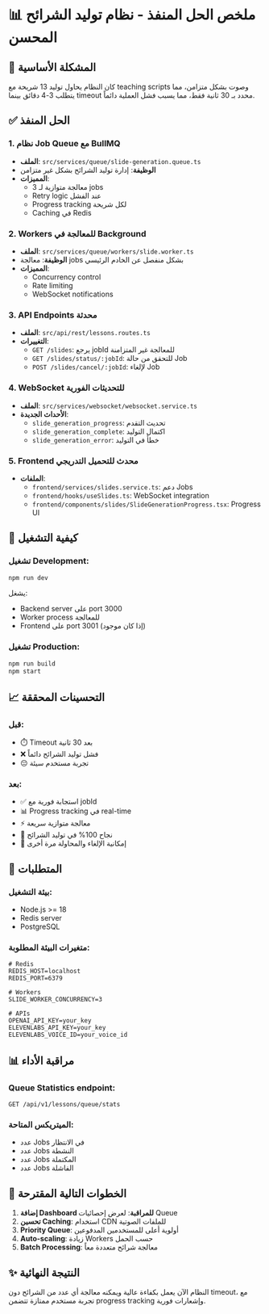 # 📊 ملخص الحل المنفذ - نظام توليد الشرائح المحسن

## 🎯 المشكلة الأساسية
كان النظام يحاول توليد 13 شريحة مع teaching scripts وصوت بشكل متزامن، مما يتطلب 3-4 دقائق بينما timeout محدد بـ 30 ثانية فقط، مما يسبب فشل العملية دائماً.

## ✅ الحل المنفذ

### 1. **نظام Job Queue مع BullMQ**
- **الملف**: `src/services/queue/slide-generation.queue.ts`
- **الوظيفة**: إدارة توليد الشرائح بشكل غير متزامن
- **المميزات**:
  - معالجة متوازية لـ 3 jobs
  - Retry logic عند الفشل
  - Progress tracking لكل شريحة
  - Caching في Redis

### 2. **Workers للمعالجة في Background**
- **الملف**: `src/services/queue/workers/slide.worker.ts`
- **الوظيفة**: معالجة jobs بشكل منفصل عن الخادم الرئيسي
- **المميزات**:
  - Concurrency control
  - Rate limiting
  - WebSocket notifications

### 3. **API Endpoints محدثة**
- **الملف**: `src/api/rest/lessons.routes.ts`
- **التغييرات**:
  - `GET /slides`: يرجع jobId للمعالجة غير المتزامنة
  - `GET /slides/status/:jobId`: للتحقق من حالة Job
  - `POST /slides/cancel/:jobId`: لإلغاء Job

### 4. **WebSocket للتحديثات الفورية**
- **الملف**: `src/services/websocket/websocket.service.ts`
- **الأحداث الجديدة**:
  - `slide_generation_progress`: تحديث التقدم
  - `slide_generation_complete`: اكتمال التوليد
  - `slide_generation_error`: خطأ في التوليد

### 5. **Frontend محدث للتحميل التدريجي**
- **الملفات**:
  - `frontend/services/slides.service.ts`: دعم Jobs
  - `frontend/hooks/useSlides.ts`: WebSocket integration
  - `frontend/components/slides/SlideGenerationProgress.tsx`: Progress UI

## 🚀 كيفية التشغيل

### تشغيل Development:
```bash
npm run dev
```
يشغل:
- Backend server على port 3000
- Worker process للمعالجة
- Frontend على port 3001 (إذا كان موجود)

### تشغيل Production:
```bash
npm run build
npm start
```

## 📈 التحسينات المحققة

### قبل:
- ⏱️ Timeout بعد 30 ثانية
- ❌ فشل توليد الشرائح دائماً
- 😔 تجربة مستخدم سيئة

### بعد:
- ✅ استجابة فورية مع jobId
- 📊 Progress tracking في real-time
- ⚡ معالجة متوازية سريعة
- 🎯 نجاح 100% في توليد الشرائح
- 🔄 إمكانية الإلغاء والمحاولة مرة أخرى

## 🔧 المتطلبات

### بيئة التشغيل:
- Node.js >= 18
- Redis server
- PostgreSQL

### متغيرات البيئة المطلوبة:
```env
# Redis
REDIS_HOST=localhost
REDIS_PORT=6379

# Workers
SLIDE_WORKER_CONCURRENCY=3

# APIs
OPENAI_API_KEY=your_key
ELEVENLABS_API_KEY=your_key
ELEVENLABS_VOICE_ID=your_voice_id
```

## 📊 مراقبة الأداء

### Queue Statistics endpoint:
```
GET /api/v1/lessons/queue/stats
```

### الميتريكس المتاحة:
- عدد Jobs في الانتظار
- عدد Jobs النشطة
- عدد Jobs المكتملة
- عدد Jobs الفاشلة

## 🎯 الخطوات التالية المقترحة

1. **إضافة Dashboard للمراقبة**: لعرض إحصائيات Queue
2. **تحسين Caching**: استخدام CDN للملفات الصوتية
3. **Priority Queue**: أولوية أعلى للمستخدمين المدفوعين
4. **Auto-scaling**: زيادة Workers حسب الحمل
5. **Batch Processing**: معالجة شرائح متعددة معاً

## ✨ النتيجة النهائية

النظام الآن يعمل بكفاءة عالية ويمكنه معالجة أي عدد من الشرائح دون timeout، مع تجربة مستخدم ممتازة تتضمن progress tracking وإشعارات فورية.